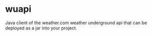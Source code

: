 # wuapi
Java client of the weather.com weather underground api that can be deployed as a jar into your project.
